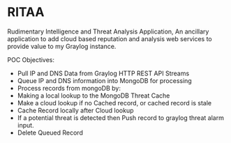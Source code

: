 # RITAA
Rudimentary Intelligence and Threat Analysis Application,
An ancillary application to add cloud based reputation and analysis web services to provide value to my Graylog instance.

POC Objectives:
- Pull IP and DNS Data from Graylog HTTP REST API Streams
- Queue IP and DNS information into MongoDB for processing
- Process records from mongoDB by:
- Making a local lookup to the MongoDB Threat Cache
- Make a cloud lookup if no Cached record, or cached record is stale
- Cache Record locally after Cloud lookup
- If a potential threat is detected then Push record to graylog threat alarm input.
- Delete Queued Record
